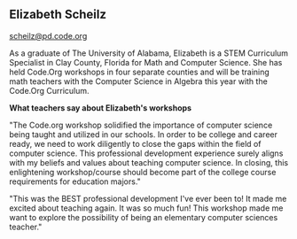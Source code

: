 ## Elizabeth Scheilz

[scheilz@pd.code.org](mailto:scheilz@pd.code.org)

As a graduate of The University of Alabama, Elizabeth is a STEM Curriculum Specialist in Clay County, Florida for Math and Computer Science.  She has held Code.Org workshops in four separate counties and will be training math teachers with the Computer Science in Algebra this year with the Code.Org Curriculum.

**What teachers say about Elizabeth's workshops**

"The Code.org workshop solidified the importance of computer science being taught and utilized in our schools. In order to be college and career ready, we need to work diligently to close the gaps within the field of computer science. This professional development experience surely aligns with my beliefs and values about teaching computer science. In closing, this enlightening workshop/course should become part of the college course requirements for education majors."

"This was the BEST professional development I've ever been to! It made me excited about teaching again. It was so much fun! This workshop made me want to explore the possibility of being an elementary computer sciences teacher."
